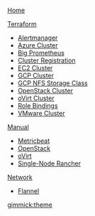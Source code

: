 [Home](index.md)

[Terraform]()

  * [Alertmanager](alertmanager.md)
  * [Azure Cluster](az-cluster.md)
  * [Big Prometheus](big-prometheus.md)
  * [Cluster Registration](cluster-registration.md)
  * [EC2 Cluster](ec2-cluster.md)
  * [GCP Cluster](gcp-cluster.md)
  * [GCP NFS Storage Class](gcp-nfs-helm3.md)
  * [OpenStack Cluster](lc-cluster.md)
  * [oVirt Cluster](ovirt-cluster.md)
  * [Role Bindings](role-bindings.md)
  * [VMware Cluster](vm-cluster.md)

[Manual]()

  * [Metricbeat](metricbeat.md)
  * [OpenStack](openstack.md)
  * [oVirt](ovirt-cp.md)
  * [Single-Node Rancher](single-node.md)

[Network]()

  * [Flannel](flannel-bts.md)

[gimmick:theme](flatly)
